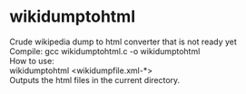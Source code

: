 # wikidumptohtml
Crude wikipedia dump to html converter that is not ready yet<br />
Compile: gcc wikidumptohtml.c -o wikidumptohtml<br />
How to use:<br />
wikidumptohtml <wikidumpfile.xml-*><br />
Outputs the html files in the current directory.
